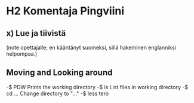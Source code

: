 # H2 Komentaja Pingviini

## x) Lue ja tiivistä
(note opettajalle; en kääntänyt suomeksi, sillä hakeminen englanniksi helpompaa.)
## Moving and Looking around
-$ PDW 
Prints the working directory
-$ ls
List files in working directory
-$ cd ...
Change directory to "..."
-$ less tero
